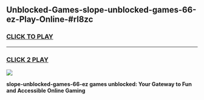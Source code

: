
## Unblocked-Games-slope-unblocked-games-66-ez-Play-Online-#rl8zc
<h3>
<a href="https://premium.freeplayer.one?title=slope-unblocked-games-66-ez&ref=24F">CLICK TO PLAY</a></h3>
<hr>

<h3>
<a href="https://premium.freeplayer.one?title=slope-unblocked-games-66-ez&ref=24F">CLICK 2 PLAY</a>
  
</h3>

<a href="https://premium.freeplayer.one?title=slope-unblocked-games-66-ez&ref=24F/"><img src="https://clearcache.store/games.png"></a>


**slope-unblocked-games-66-ez games unblocked: Your Gateway to Fun and Accessible Online Gaming**
